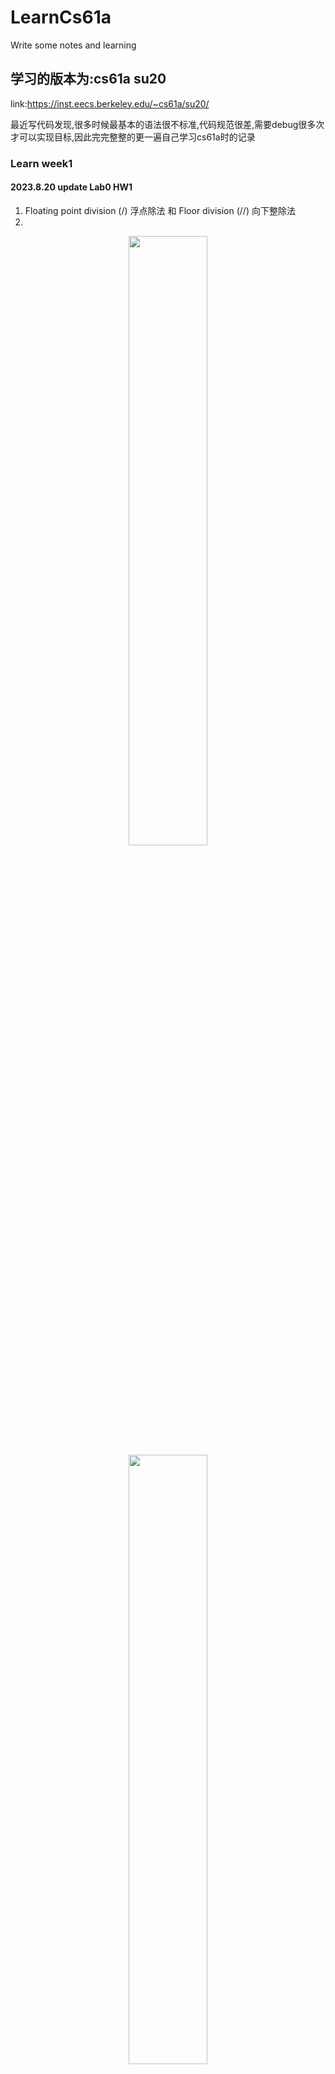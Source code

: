 # LearnCs61a
Write some notes and learning
## 学习的版本为:cs61a su20 
link:https://inst.eecs.berkeley.edu/~cs61a/su20/

最近写代码发现,很多时候最基本的语法很不标准,代码规范很差,需要debug很多次才可以实现目标,因此完完整整的更一遍自己学习cs61a时的记录


### Learn week1
#### 2023.8.20 update Lab0 HW1
1. Floating point division (/) 浮点除法 和 Floor division (//) 向下整除法
2.
<div align=center><img src="https://s1.ax1x.com/2023/08/20/pP87MjJ.md.png" width="50%" height="50%"></div>

<div align=center><img src="https://s1.ax1x.com/2023/08/20/pP873H1.md.png" width="50%" height="50%"></div>

<div align=center><img src="https://s1.ax1x.com/2023/08/20/pP871BR.md.png" width="50%" height="50%"></div>




